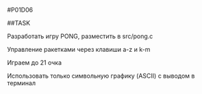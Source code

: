 #P01D06

##TASK

Разработать игру PONG, разместить в src/pong.c

Управление ракетками через клавиши a-z и k-m

Играем до 21 очка

Использовать только символьную графику (ASCII) с выводом в терминал
